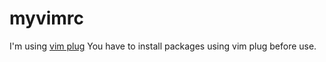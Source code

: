 # myvimrc
I'm using [vim plug](https://github.com/junegunn/vim-plug)
You have to install packages using vim plug before use.
